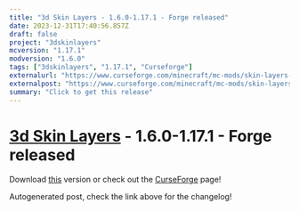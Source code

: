 ```yaml
---
title: "3d Skin Layers - 1.6.0-1.17.1 - Forge released"
date: 2023-12-31T17:40:56.857Z
draft: false
project: "3dskinlayers"
mcversion: "1.17.1"
modversion: "1.6.0"
tags: ["3dskinlayers", "1.17.1", "Curseforge"]
externalurl: "https://www.curseforge.com/minecraft/mc-mods/skin-layers-3d/files/4997320"
externalpost: "https://www.curseforge.com/minecraft/mc-mods/skin-layers-3d/files/4997320"
summary: "Click to get this release"
---
```

# [3d Skin Layers](/project/3dskinlayers) - 1.6.0-1.17.1 - Forge released
Download [this](https://www.curseforge.com/minecraft/mc-mods/skin-layers-3d/files/4997320) version or check out the [CurseForge](https://www.curseforge.com/minecraft/mc-mods/skin-layers-3d) page!

Autogenerated post, check the link above for the changelog!
